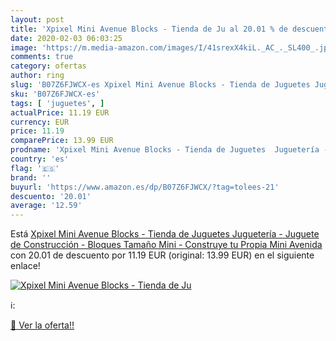 ```yaml
---
layout: post
title: 'Xpixel Mini Avenue Blocks - Tienda de Ju al 20.01 % de descuento'
date: 2020-02-03 06:03:25
image: 'https://m.media-amazon.com/images/I/41srexX4kiL._AC_._SL400_.jpg'
comments: true
category: ofertas
author: ring
slug: 'B07Z6FJWCX-es Xpixel Mini Avenue Blocks - Tienda de Juguetes Juguetería...'
sku: 'B07Z6FJWCX-es'
tags: [ 'juguetes', ]
actualPrice: 11.19 EUR
currency: EUR
price: 11.19
comparePrice: 13.99 EUR
prodname: 'Xpixel Mini Avenue Blocks - Tienda de Juguetes  Juguetería - Juguete de Construcción - Bloques Tamaño Mini - Construye tu Propia Mini Avenida'
country: 'es'
flag: '🇪🇸'
brand: ''
buyurl: 'https://www.amazon.es/dp/B07Z6FJWCX/?tag=tolees-21'
descuento: '20.01'
average: '12.59'
---
```


Está [Xpixel Mini Avenue Blocks - Tienda de Juguetes  Juguetería - Juguete de Construcción - Bloques Tamaño Mini - Construye tu Propia Mini Avenida](https://www.amazon.es/dp/B07Z6FJWCX/?tag=tolees-21) con 20.01 de descuento por 11.19 EUR (original: 13.99 EUR) en el siguiente enlace!

[![Xpixel Mini Avenue Blocks - Tienda de Ju](https://m.media-amazon.com/images/I/41srexX4kiL._AC_._SL400_.jpg)](https://www.amazon.es/dp/B07Z6FJWCX/?tag=tolees-21)

ℹ️:


[🛒 Ver la oferta!!](https://www.amazon.es/dp/B07Z6FJWCX/?tag=tolees-21)
